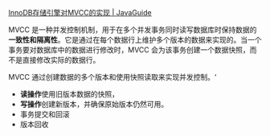 [InnoDB存储引擎对MVCC的实现 | JavaGuide](https://javaguide.cn/database/mysql/innodb-implementation-of-mvcc.html#多版本并发控制-multi-version-concurrency-control)



MVCC 是一种并发控制机制，用于在多个并发事务同时读写数据库时保持数据的**一致性和隔离性**。它是通过在每个数据行上维护多个版本的数据来实现的。当一个事务要对数据库中的数据进行修改时，MVCC 会为该事务创建一个数据快照，而不是直接修改实际的数据行。



MVCC 通过创建数据的多个版本和使用快照读取来实现并发控制。‘

- **读操作**使用旧版本数据的快照，
- **写操作**创建新版本，并确保原始版本仍然可用。
- 事务提交和回滚
- 版本回收

